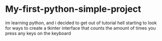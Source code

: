 # My-first-python-simple-project
im learning python, and i decided to get out of tutorial hell starting to look for ways to create a tkinter interface that counts the amount of times you press any keys on the keyboard
